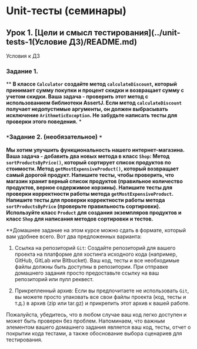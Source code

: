 # Unit-тесты (семинары)

## Урок 1. [Цели и смысл тестирования](../unit-tests-1(Условие ДЗ)/README.md)

Условия к ДЗ

### Задание 1. 

** **В классе `Calculator` создайте метод `calculateDiscount`, который принимает сумму покупки и процент скидки и возвращает 
сумму с учетом скидки. Ваша задача - проверить этот метод с использованием библиотеки AssertJ. Если метод 
`calculateDiscount` получает недопустимые аргументы, он должен выбрасывать исключение `ArithmeticException`. Не забудьте 
написать тесты для проверки этого поведения.** *

### `*`Задание 2. (необязательное) `*`
**Мы хотим улучшить функциональность нашего интернет-магазина. Ваша задача - добавить два новых метода в класс `Shop`:
Метод `sortProductsByPrice()`, который сортирует список продуктов по стоимости. Метод `getMostExpensiveProduct()`, который 
возвращает самый дорогой продукт. Напишите тесты, чтобы проверить, что магазин хранит верный список продуктов 
(правильное количество продуктов, верное содержимое корзины).
Напишите тесты для проверки корректности работы метода `getMostExpensiveProduct`. Напишите тесты для проверки корректности
работы метода `sortProductsByPrice` (проверьте правильность сортировки). Используйте класс `Product` для создания 
экземпляров продуктов и класс `Shop` для написания методов сортировки и тестов.**

**Домашнее задание на этом курсе можно сдать в формате, который вам удобнее всего. Вот два предложенных варианта:

1. Ссылка на репозиторий `Git`: Создайте репозиторий для вашего проекта на платформе для хостинга исходного кода 
(например, GitHub, GitLab или Bitbucket). Ваш код, тесты и все необходимые файлы должны быть доступны в репозитории. 
При отправке домашнего задания просто предоставьте ссылку на ваш репозиторий или пулл реквест.

2. Прикрепленный архив: Если вы предпочитаете не использовать `Git`, вы можете просто упаковать все свои файлы проекта 
(код, тесты и т.д.) в архив (zip или tar.gz) и прикрепить этот архив к вашей работе.

Пожалуйста, убедитесь, что в любом случае ваш код легко доступен и может быть проверен без проблем. Напоминаем, что 
важным элементом вашего домашнего задания является ваш код, тесты, отчет о покрытии кода тестами, а также обоснование 
выбора сценариев для тестирования.
